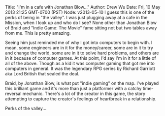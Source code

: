 Title: "I'm in a cafe with Jonathan Blow..."
Author: Drew Wu
Date: Fri, 10 May 2013 21:25 GMT-0700 (PST)
Node: v2013-05-10
I guess this is one of the perks of being in "the valley". I was just plugging away at a cafe in the Mission, when I look up and who do I see? None other than Jonathan Blow of Braid and "Indie Game: The Movie" fame sitting not but two tables away from me. This is pretty amazing.

Seeing him just reminded me of why I got into computers to begin with. I mean, some engineers are in it for the money/career, some are in it to try and change the world, some are in it to solve hard problems, and others are in it because of computer games. At this point, I'd say I'm in it for a little of all of the above. Though as a kid it was computer gaming that got me into computers in general. It was the legendary RPG series by Richard Garriott aka Lord British that sealed the deal.

Braid, by Jonathan Blow, is what put "indie gaming" on the map. I've played this brilliant game and it's more than just a platformer with a catchy time-reversal mechanic. There's a lot of the creator in this game, the story attempting to capture the creator's feelings of heartbreak in a relationship.

Perks of the valley...
